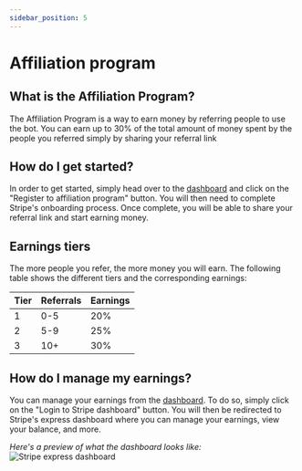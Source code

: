 ```yaml
---
sidebar_position: 5
---
```


# Affiliation program

## What is the Affiliation Program?

The Affiliation Program is a way to earn money by referring people to use the bot. You can earn up to 30% of the total amount of money spent by the people you referred simply by sharing your referral link

## How do I get started?

In order to get started, simply head over to the [dashboard](https://thebotbay.com/dashboard) and click on the "Register to affiliation program" button. You will then need to complete Stripe's onboarding process. Once complete, you will be able to share your referral link and start earning money.

## Earnings tiers

The more people you refer, the more money you will earn. The following table shows the different tiers and the corresponding earnings:

| Tier | Referrals | Earnings |
| ---- | --------- | -------- |
| 1    | 0-5       | 20%      |
| 2    | 5-9       | 25%      |
| 3    | 10+       | 30%      |

## How do I manage my earnings?

You can manage your earnings from the [dashboard](https://thebotbay.com/dashboard). To do so, simply click on the "Login to Stripe dashboard" button. You will then be redirected to Stripe's express dashboard where you can manage your earnings, view your balance, and more.

*Here's a preview of what the dashboard looks like:*
![Stripe express dashboard](/img/express-dashboard.png)